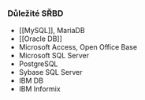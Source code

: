 ### Důležité SŘBD
- [[MySQL]], MariaDB
- [[Oracle DB]]
- Microsoft Access, Open Office Base
- Microsoft SQL Server
- PostgreSQL
- Sybase SQL Server
- IBM DB
- IBM Informix